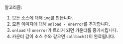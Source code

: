 
알고리즘:
1. 모든 소스에 대해 `img`를 만듭니다.
2. 모든 이미지에 대해 `onload · onerror`를 추가합니다.
3. `onload` 나 `onerror`가 트리거 되면 카운터를 증가시킵니다.
4. 카운터 값이 소스 수와 같으면 `callback()`이 완료됩니다.
